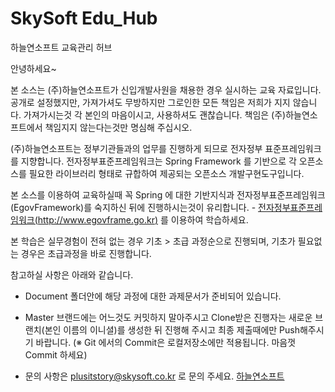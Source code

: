# SkySoft Edu_Hub
하늘연소프트 교육관리 허브


안녕하세요~

본 소스는 (주)하늘연소프트가 신입개발사원을 채용한 경우 실시하는 교육 자료입니다.
공개로 설정했지만, 가져가셔도 무방하지만 그로인한 모든 책임은 저희가 지지 않습니다.
가져가시는것 각 본인의 마음이시고, 사용하셔도 괜찮습니다. 책임은 (주)하늘연소프트에서 책임지지 않는다는것만 명심해 주십시오.


(주)하늘연소프트는 정부기관들과의 업무를 진행하게 되므로 전자정부 표준프레임워크를 지향합니다.
전자정부표준프레임워크는 Spring Framework 를 기반으로 각 오픈소스를 필요한 라이브러리 형태로 규합하여 제공되는 오픈소스 개발구현도구입니다.


본 소스를 이용하여 교육하실때 꼭 Spring 에 대한 기반지식과 전자정부표준프레임워크(EgovFramework)를 숙지하신 뒤에 진행하시는것이 유리합니다. - [전자정부표준프레임워크(http://www.egovframe.go.kr)](http://www.egovframe.go.kr) 를 이용하여 학습하세요.


본 학습은 실무경험이 전혀 없는 경우 기초 > 초급 과정순으로 진행되며, 기초가 필요없는 경우은 초급과정을 바로 진행합니다.


참고하실 사항은 아래와 같습니다.
- Document 폴더안에 해당 과정에 대한 과제문서가 준비되어 있습니다.
- Master 브랜드에는 어느것도 커밋하지 말아주시고 Clone받은 진행자는 새로운 브랜치(본인 이름의 이니셜)를 생성한 뒤 진행해 주시고 최종 제출때에만 Push해주시기 바랍니다. (※ Git 에서의 Commit은 로컬저장소에만 적용됩니다. 마음껏 Commit 하세요) 


- 문의 사항은 plusitstory@skysoft.co.kr 로 문의 주세요.
[하늘연소프트](http://www.skysoft.co.kr)
